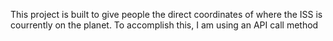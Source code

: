 This project is built to give people the direct coordinates of where the ISS is courrently on the planet. To accomplish this, I am using an API call method 
